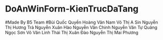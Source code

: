 # DoAnWinForm-KienTrucDaTang
#Made By B5 Team
#Bùi Quốc Quyền
Hoàng Văn Nam
Võ Thị A Sin
Nguyễn Thị Hương Trà
Nguyễn Xuân Hào
Nguyễn Văn Chinh
Nguyễn Văn Tự
Quảng Ngọc Sơn
Võ Văn Linh
Thái Thị Xuân Đào
Nguyễn Thị Mai Phương
